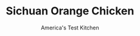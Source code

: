 ---
layout: ../../layouts/MarkdownPostLayout.astro
title: Sichuan Orange Chicken
author: America's Test Kitchen
pubDate: 2023-03-15
description: "Our take on orange chicken features a sweet and savory sauce, flavorful vegetables, and moist chicken."
image_url: https://res.cloudinary.com/hksqkdlah/image/upload/ar_1:1,c_fill,dpr_2.0,f_auto,fl_lossy.progressive.strip_profile,g_faces:auto,q_auto:low,w_344/7160_sfs-orange-chicken-v2-001-277333
tags: ["Main Courses","Chinese","Asian","Chicken","Weeknight","30-Minute Suppers"]
calories: 1409
protein: 39
carbohydrates: 12
fats: 
fiber: 1
ingredients: ["3 tablespoons, hoisin sauce","2 teaspoons, orange zest and 3/4 cup juice from 3 oranges","4 , boneless, skinless chicken breast (about 1 1/2 pounds), cut crosswise into 1/4-inch-thick pieces",", Salt and pepper","3 tablespoons, vegetable oil","1 , red bell pepper, seeded and sliced thin","3 , garlic cloves, minced","2 teaspoons, grated fresh ginger","1/2 teaspoon, red pepper flakes","2 , scallions, sliced thin"]
serves: 4
time: "30 minutes"
instructions: ["Whisk hoisin, orange zest, and orange juice in bowl; set aside. Pat chicken dry with paper towels and season with salt and pepper. Heat 1 tablespoon oil in large nonstick skillet over medium-high heat until just smoking. Add half of chicken and cook until lightly browned, 1 to 2 minutes per side; transfer to plate. Repeat with another tablespoon oil and remaining chicken.","Add remaining tablespoon oil and bell pepper to skillet and cook over medium heat until just softened, about 3 minutes. Stir in garlic, ginger, and pepper flakes and cook until fragrant, about 30 seconds. Add hoisin mixture and simmer until sauce has thickened, 3 to 5 minutes. Add scallions and cooked chicken, along with any accumulated chicken juices, to pan and toss to combine. Season with salt and pepper. Serve."]
nutrition: ["712 mg Potassium","382 mg Phosphorus","38 mg Calcium","1 mg Iron","59 mg Magnesium","581 mg Sodium","1 mg Zinc","15 g Fat","16 mg Niacin (B3)","8 g Monounsaturated","2 g Polyunsaturated","39 mg Vitamin C","124 mg Cholesterol","1 g Saturated","1 g Fiber","38 µg Folate (food)","7 g Sugars","10 µg Vitamin K","180 g Water","12 g Carbs","38 µg Folate equivalent (total)","39 g Protein","3 mg Vitamin E","1 mg Vitamin B6","42 µg Vitamin A","352 kcal Energy","1409 calories"]
notes: "Serve over steamed rice or noodles."
---